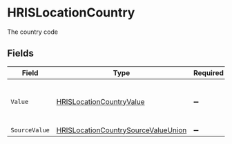 # HRISLocationCountry

The country code


## Fields

| Field                                                                                                 | Type                                                                                                  | Required                                                                                              | Description                                                                                           | Example                                                                                               |
| ----------------------------------------------------------------------------------------------------- | ----------------------------------------------------------------------------------------------------- | ----------------------------------------------------------------------------------------------------- | ----------------------------------------------------------------------------------------------------- | ----------------------------------------------------------------------------------------------------- |
| `Value`                                                                                               | [HRISLocationCountryValue](../../Models/Components/HRISLocationCountryValue.md)                       | :heavy_minus_sign:                                                                                    | The ISO3166-1 Alpha2 Code of the Country                                                              | US                                                                                                    |
| `SourceValue`                                                                                         | [HRISLocationCountrySourceValueUnion](../../Models/Components/HRISLocationCountrySourceValueUnion.md) | :heavy_minus_sign:                                                                                    | N/A                                                                                                   |                                                                                                       |